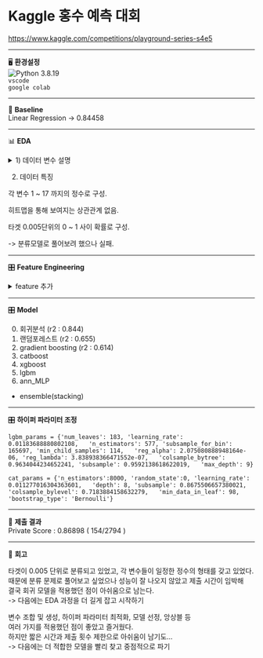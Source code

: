# Kaggle 홍수 예측 대회  

https://www.kaggle.com/competitions/playground-series-s4e5

---
🖥️ **환경설정**  
![Python 3.8.19](https://img.shields.io/badge/python-3.8.19-blue.svg)  
`vscode`  
`google colab`

---
🔼 **Baseline**  
 Linear Regression -> 0.84458

---

📊 **EDA**  
<details>
 <summary> 1) 데이터 변수 설명 </summary>

MonsoonIntensity: 몬순 강도  
TopographyDrainage: 지형 배수  
RiverManagement: 강 관리  
Deforestation: 산림 벌채  
Urbanization: 도시화  
ClimateChange: 기후 변화  
DamsQuality: 댐의 품질  
Siltation: 침적  
AgriculturalPractices: 농업 관행  
Encroachments: 침해  
IneffectiveDisasterPreparedness: 비효과적인 재난 대비  
DrainageSystems: 배수 시스템  
CoastalVulnerability: 해안 취약성  
Landslides: 산사태  
Watersheds: 유역  
DeterioratingInfrastructure: 악화되는 인프라  
PopulationScore: 인구 점수  
WetlandLoss: 습지 손실  
InadequatePlanning: 부적절한 계획  
PoliticalFactors: 정치적 요인
</details>

2) 데이터 특징

각 변수 1 ~ 17 까지의 정수로 구성.

히트맵을 통해 보여지는 상관관계 없음.

타겟 0.005단위의 0 ~ 1 사이 확률로 구성.

  -> 분류모델로 풀어보려 했으나 실패.
  
---

🎛️ **Feature Engineering**  

<details>
<summary> feature 추가 </summary> 

    df['CombinedUrbanImpact'] = df['Urbanization'] * df['PopulationScore']
    df['EnvironmentalDegradation'] = df['Deforestation'] + df['Siltation'] + df['WetlandLoss']
    df['InfrastructureVulnerability'] = df['DeterioratingInfrastructure'] + df['DrainageSystems'] + df['DamsQuality']
    df['NaturalDisasterRisk'] = df['MonsoonIntensity'] + df['ClimateChange'] + df['Landslides'] + df['CoastalVulnerability']
    df['ManagementEffectiveness'] = df['RiverManagement'] + df['AgriculturalPractices'] + df['Encroachments'] + df['InadequatePlanning'] + df['PoliticalFactors']
    df['Infrastructure_Risk'] = df['DamsQuality'] * df['DrainageSystems']
    df['wet_Risk'] = df['WetlandLoss'] * df['Encroachments']

    df['total'] = df[BASE_FEATURES].sum(axis=1)
    df['mean'] = df[BASE_FEATURES].mean(axis=1)
    df['std'] = df[BASE_FEATURES].std(axis=1)
    df['max'] = df[BASE_FEATURES].max(axis=1)
    df['min'] = df[BASE_FEATURES].min(axis=1)
    df['median'] = df[BASE_FEATURES].median(axis=1)
    df['ptp'] = df[BASE_FEATURES].values.ptp(axis=1)
    df['q25'] = df[BASE_FEATURES].quantile(0.25, axis=1)
    df['q75'] = df[BASE_FEATURES].quantile(0.75, axis=1)
    df['ClimateImpact'] = df['MonsoonIntensity'] + df['ClimateChange']
    df['AnthropogenicPressure'] = df['Deforestation'] + df['Urbanization'] + df['AgriculturalPractices'] + df['Encroachments']
    df['InfrastructureQuality'] = df['DamsQuality'] + df['DrainageSystems'] + df['DeterioratingInfrastructure']
    df['CoastalVulnerabilityTotal'] = df['CoastalVulnerability'] + df['Landslides']
    df['PreventiveMeasuresEfficiency'] = df['RiverManagement'] + df['IneffectiveDisasterPreparedness'] + df['InadequatePlanning']
    df['EcosystemImpact'] = df['WetlandLoss'] + df['Watersheds']
    df['SocioPoliticalContext'] = df['PopulationScore'] * df['PoliticalFactors']
   </details>

  ---
   
🎛️ **Model**  

0. 회귀분석 (r2 : 0.844)  
1. 랜덤포레스트 (r2 : 0.655)  
2. gradient boosting (r2 : 0.614)  
3. catboost
4. xgboost
5. lgbm
6. ann_MLP
- ensemble(stacking)
---

🎛️ **하이퍼 파라미터 조정**

`lgbm_params = {'num_leaves': 183, 'learning_rate': 0.01183688880802108,  
    'n_estimators': 577, 'subsample_for_bin': 165697, 'min_child_samples': 114,  
    'reg_alpha': 2.075080888948164e-06, 'reg_lambda': 3.838938366471552e-07,  
    'colsample_bytree': 0.9634044234652241, 'subsample': 0.9592138618622019,  
    'max_depth': 9}`

`cat_params = {'n_estimators':8000, 'random_state':0, 'learning_rate': 0.011277016304363601,  
    'depth': 8, 'subsample': 0.8675506657380021, 'colsample_bylevel': 0.7183884158632279,  
    'min_data_in_leaf': 98, 'bootstrap_type': 'Bernoulli'}`

---

🏁 **제출 결과**  
Private Score : 0.86898 ( 154/2794 )

---

📓 **회고**

타겟이 0.005 단위로 분류되고 있었고, 각 변수들이 일정한 정수의 형태를 갖고 있었다.  
때문에 분류 문제로 풀어보고 싶었으나 성능이 잘 나오지 않았고 제출 시간이 임박해  
결국 회귀 모델을 적용했던 점이 아쉬움으로 남는다.  
 -> 다음에는 EDA 과정을 더 길게 잡고 시작하기

변수 조합 및 생성, 하이퍼 파라미터 최적화, 모델 선정, 앙상블 등  
여러 가지를 적용했던 점이 좋았고 즐거웠다.  
하지만 짧은 시간과 제출 횟수 제한으로 아쉬움이 남기도...  
 -> 다음에는 더 적합한 모델을 빨리 찾고 중점적으로 파기
